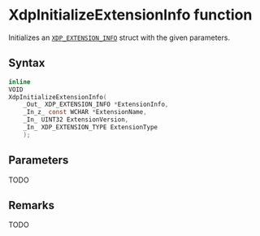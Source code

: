 # XdpInitializeExtensionInfo function

Initializes an [`XDP_EXTENSION_INFO`](XDP_EXTENSION_INFO.md) struct with the given parameters.

## Syntax

```C
inline
VOID
XdpInitializeExtensionInfo(
    _Out_ XDP_EXTENSION_INFO *ExtensionInfo,
    _In_z_ const WCHAR *ExtensionName,
    _In_ UINT32 ExtensionVersion,
    _In_ XDP_EXTENSION_TYPE ExtensionType
    );
```

## Parameters

TODO

## Remarks

TODO
